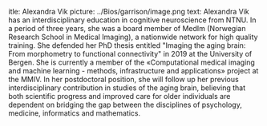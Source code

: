 itle: Alexandra Vik
picture: ../Bios/garrison/image.png
text: 
Alexandra Vik has an interdisciplinary education in cognitive neuroscience from NTNU. In a period of three years, she was a board member of MedIm (Norwegian Research School in Medical Imaging), a nationwide network for high quality training. She defended her PhD thesis entitled "Imaging the aging brain: From morphometry to functional connectivity"  in 2019 at the University of Bergen. She is currently a member of the «Computational medical imaging and machine learning - methods, infrastructure and applications» project at the MMIV. In her postdoctoral position, she will follow up her previous interdisciplinary contribution in studies of the aging brain, believing that both scientific progress and improved care for older individuals are dependent on bridging the gap between the disciplines of psychology, medicine, informatics and mathematics. 
